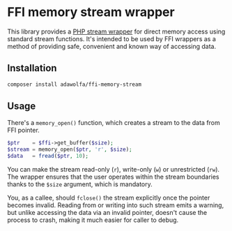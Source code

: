 # FFI memory stream wrapper

This library provides a [PHP stream wrapper](https://www.php.net/manual/en/class.streamwrapper.php) for direct memory access using standard stream functions. It's intended to be used by FFI wrappers as a method of providing safe, convenient and known way of accessing data.

## Installation

~~~bash
composer install adawolfa/ffi-memory-stream
~~~

## Usage

There's a `memory_open()` function, which creates a stream to the data from FFI pointer.

~~~php
$ptr    = $ffi->get_buffer($size);
$stream = memory_open($ptr, 'r', $size);
$data   = fread($ptr, 10);
~~~

You can make the stream read-only (`r`), write-only (`w`) or unrestricted (`rw`). The wrapper ensures that the user operates within the stream boundaries thanks to the `$size` argument, which is mandatory.

You, as a callee, should `fclose()` the stream explicitly once the pointer becomes invalid. Reading from or writing into such stream emits a warning, but unlike accessing the data via an invalid pointer, doesn't cause the process to crash, making it much easier for caller to debug.